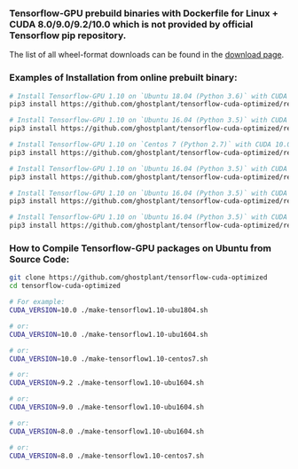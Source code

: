 ### Tensorflow-GPU prebuild binaries with Dockerfile for Linux + CUDA 8.0/9.0/9.2/10.0 which is not provided by official Tensorflow pip repository.

The list of all wheel-format downloads can be found in the [download page](https://github.com/ghostplant/tensorflow-cuda-optimized/releases).

### Examples of Installation from online prebuilt binary:

```sh
# Install Tensorflow-GPU 1.10 on `Ubuntu 18.04 (Python 3.6)` with CUDA 10.0:
pip3 install https://github.com/ghostplant/tensorflow-cuda-optimized/releases/download/tf-1.10-linux/tensorflow-1.10_cuda10.0_ubu1804-cp36-cp36m-linux_x86_64.whl

# Install Tensorflow-GPU 1.10 on `Ubuntu 16.04 (Python 3.5)` with CUDA 10.0:
pip3 install https://github.com/ghostplant/tensorflow-cuda-optimized/releases/download/tf-1.10-linux/tensorflow-1.10_cuda10.0_ubu1604-cp35-cp35m-linux_x86_64.whl

# Install Tensorflow-GPU 1.10 on `Centos 7 (Python 2.7)` with CUDA 10.0:
pip3 install https://github.com/ghostplant/tensorflow-cuda-optimized/releases/download/tf-1.10-linux/tensorflow-1.10_cuda10.0_centos7-cp27-cp27mu-linux_x86_64.whl

# Install Tensorflow-GPU 1.10 on `Ubuntu 16.04 (Python 3.5)` with CUDA 9.2:
pip3 install https://github.com/ghostplant/tensorflow-cuda-optimized/releases/download/tf-1.10-linux/tensorflow-1.10_cuda9.2_ubu1604-cp35-cp35m-linux_x86_64.whl

# Install Tensorflow-GPU 1.10 on `Ubuntu 16.04 (Python 3.5)` with CUDA 9.0:
pip3 install https://github.com/ghostplant/tensorflow-cuda-optimized/releases/download/tf-1.10-linux/tensorflow-1.10_cuda9.0_ubu1604-cp35-cp35m-linux_x86_64.whl

# Install Tensorflow-GPU 1.10 on `Ubuntu 16.04 (Python 3.5)` with CUDA 8.0:
pip3 install https://github.com/ghostplant/tensorflow-cuda-optimized/releases/download/tf-1.10-linux/tensorflow-1.10_cuda8.0_ubu1604-cp35-cp35m-linux_x86_64.whl
```


### How to Compile Tensorflow-GPU packages on Ubuntu from Source Code:

```sh
git clone https://github.com/ghostplant/tensorflow-cuda-optimized
cd tensorflow-cuda-optimized

# For example:
CUDA_VERSION=10.0 ./make-tensorflow1.10-ubu1804.sh

# or:
CUDA_VERSION=10.0 ./make-tensorflow1.10-ubu1604.sh

# or:
CUDA_VERSION=10.0 ./make-tensorflow1.10-centos7.sh

# or:
CUDA_VERSION=9.2 ./make-tensorflow1.10-ubu1604.sh

# or:
CUDA_VERSION=9.0 ./make-tensorflow1.10-ubu1604.sh

# or:
CUDA_VERSION=8.0 ./make-tensorflow1.10-ubu1604.sh

# or:
CUDA_VERSION=8.0 ./make-tensorflow1.10-centos7.sh
```
